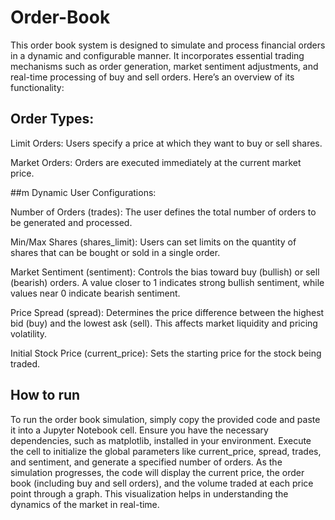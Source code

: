 # Order-Book
This order book system is designed to simulate and process financial orders in a dynamic and configurable manner. It incorporates essential trading mechanisms such as order generation, market sentiment adjustments, and real-time processing of buy and sell orders. Here’s an overview of its functionality:

## Order Types:

Limit Orders: Users specify a price at which they want to buy or sell shares.

Market Orders: Orders are executed immediately at the current market price.


##m Dynamic User Configurations:

Number of Orders (trades): The user defines the total number of orders to be generated and processed.

Min/Max Shares (shares_limit): Users can set limits on the quantity of shares that can be bought or sold in a single order.

Market Sentiment (sentiment): Controls the bias toward buy (bullish) or sell (bearish) orders. A value closer to 1 indicates strong bullish sentiment, while values near 0 indicate bearish sentiment.

Price Spread (spread): Determines the price difference between the highest bid (buy) and the lowest ask (sell). This affects market liquidity and pricing volatility.

Initial Stock Price (current_price): Sets the starting price for the stock being traded.


## How to run

To run the order book simulation, simply copy the provided code and paste it into a Jupyter Notebook cell. Ensure you have the necessary dependencies, such as matplotlib, installed in your environment. Execute the cell to initialize the global parameters like current_price, spread, trades, and sentiment, and generate a specified number of orders. As the simulation progresses, the code will display the current price, the order book (including buy and sell orders), and the volume traded at each price point through a graph. This visualization helps in understanding the dynamics of the market in real-time.
